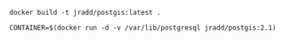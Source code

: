 `docker build -t jradd/postgis:latest .`

`CONTAINER=$(docker run -d -v /var/lib/postgresql jradd/postgis:2.1)`
